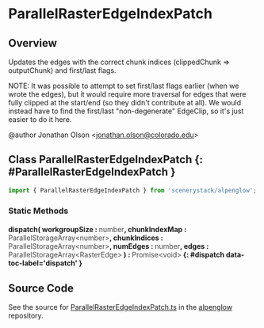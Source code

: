 # ParallelRasterEdgeIndexPatch

## Overview

Updates the edges with the correct chunk indices (clippedChunk =&gt; outputChunk) and first/last flags.

NOTE: It was possible to attempt to set first/last flags earlier (when we wrote the edges), but it would require
more traversal for edges that were fully clipped at the start/end (so they didn't contribute at all). We would
instead have to find the first/last "non-degenerate" EdgeClip, so it's just easier to do it here.

@author Jonathan Olson &lt;jonathan.olson@colorado.edu&gt;

## Class ParallelRasterEdgeIndexPatch {: #ParallelRasterEdgeIndexPatch }


```js
import { ParallelRasterEdgeIndexPatch } from 'scenerystack/alpenglow';
```
### Static Methods

#### dispatch( workgroupSize : <span style="font-weight: 400; opacity: 80%;">number</span>, chunkIndexMap : <span style="font-weight: 400; opacity: 80%;">ParallelStorageArray&lt;number&gt;</span>, chunkIndices : <span style="font-weight: 400; opacity: 80%;">ParallelStorageArray&lt;number&gt;</span>, numEdges : <span style="font-weight: 400; opacity: 80%;">number</span>, edges : <span style="font-weight: 400; opacity: 80%;">ParallelStorageArray&lt;RasterEdge&gt;</span> ) : <span style="font-weight: 400; opacity: 80%;">Promise&lt;void&gt;</span> {: #dispatch data-toc-label='dispatch' }



## Source Code

See the source for [ParallelRasterEdgeIndexPatch.ts](https://github.com/phetsims/alpenglow/blob/main/js/parallel/raster-clip/ParallelRasterEdgeIndexPatch.ts) in the [alpenglow](https://github.com/phetsims/alpenglow) repository.
